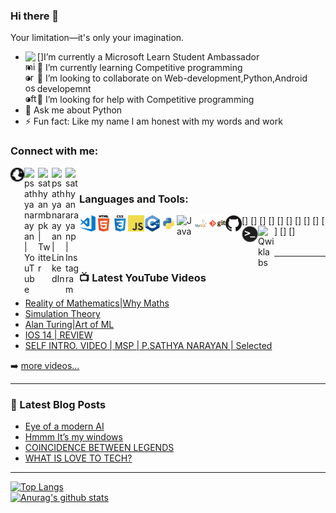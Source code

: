 ### Hi there 👋


Your limitation—it's only your imagination.

- [<img align="left" alt="microsoft" width="19px" src="https://image.flaticon.com/icons/png/512/732/732221.png"/>]I’m currently a Microsoft Learn Student Ambassador 
- 🌱 I’m currently learning Competitive programming
- 👯 I’m looking to collaborate on Web-development,Python,Android developemnt
- 🤔 I’m looking for help with Competitive programming
- 💬 Ask me about Python
- ⚡ Fun fact: Like my name I am honest with my words and work

### Connect with me:

[<img align="left" alt="psathyanarayan.tech" width="22px" src="https://raw.githubusercontent.com/iconic/open-iconic/master/svg/globe.svg" />][website]
[<img align="left" alt="psathyanarayan | YouTube" width="22px" src="https://cdn.jsdelivr.net/npm/simple-icons@v3/icons/youtube.svg" />][youtube]
[<img align="left" alt="sathyanmbpk | Twitter" width="22px" src="https://cdn.jsdelivr.net/npm/simple-icons@v3/icons/twitter.svg" />][twitter]
[<img align="left" alt="psathyanarayan | LinkedIn" width="22px" src="https://cdn.jsdelivr.net/npm/simple-icons@v3/icons/linkedin.svg" />][linkedin]
[<img align="left" alt="sathyanarayanp | Instagram" width="22px" src="https://cdn.jsdelivr.net/npm/simple-icons@v3/icons/instagram.svg" />][instagram]
<br />


### Languages and Tools:
[<img align="left" alt="Visual Studio Code" width="26px" src="https://raw.githubusercontent.com/github/explore/80688e429a7d4ef2fca1e82350fe8e3517d3494d/topics/visual-studio-code/visual-studio-code.png" />]
[<img align="left" alt="HTML5" width="26px" src="https://raw.githubusercontent.com/github/explore/80688e429a7d4ef2fca1e82350fe8e3517d3494d/topics/html/html.png" />]
[<img align="left" alt="CSS3" width="26px" src="https://raw.githubusercontent.com/github/explore/80688e429a7d4ef2fca1e82350fe8e3517d3494d/topics/css/css.png" />]
[<img align="left" alt="JavaScript" width="26px" src="https://raw.githubusercontent.com/github/explore/80688e429a7d4ef2fca1e82350fe8e3517d3494d/topics/javascript/javascript.png" />]
[<img align="left" alt="C++" width="26px" src="https://raw.githubusercontent.com/github/explore/80688e429a7d4ef2fca1e82350fe8e3517d3494d/topics/cpp/cpp.png" />]
[<img align="left" alt="Python" width="26px" src="https://raw.githubusercontent.com/github/explore/80688e429a7d4ef2fca1e82350fe8e3517d3494d/topics/python/python.png" />]
[<img align="left" alt="Java" width="26px" src="https://upload.wikimedia.org/wikipedia/en/thumb/3/30/Java_programming_language_logo.svg/1200px-Java_programming_language_logo.svg.png" />]
[<img align="left" alt="MySQL" width="26px" src="https://raw.githubusercontent.com/github/explore/80688e429a7d4ef2fca1e82350fe8e3517d3494d/topics/mysql/mysql.png" />]
[<img align="left" alt="Git" width="26px" src="https://raw.githubusercontent.com/github/explore/80688e429a7d4ef2fca1e82350fe8e3517d3494d/topics/git/git.png" />]
[<img align="left" alt="GitHub" width="26px" src="https://raw.githubusercontent.com/github/explore/78df643247d429f6cc873026c0622819ad797942/topics/github/github.png" />]
[<img align="left" alt="Terminal" width="26px" src="https://raw.githubusercontent.com/github/explore/80688e429a7d4ef2fca1e82350fe8e3517d3494d/topics/terminal/terminal.png" />]
[<img align="left" alt="Qwiklabs" width="26px" src="https://www.qwiklabs.com/qwiklabs_logo_900x887.png" />]
<br />
<br />

---

### 📺 Latest YouTube Videos

<!-- YOUTUBE:START -->
- [Reality of Mathematics|Why Maths](https://www.youtube.com/watch?v=glybLGbm1bo)
- [Simulation Theory](https://www.youtube.com/watch?v=wlIq6GNBGTQ&t=17s)
- [Alan Turing|Art of ML](https://www.youtube.com/watch?v=f0Tk_A9TxF4)
- [IOS 14 | REVIEW](https://www.youtube.com/watch?v=JtFLnMDvYCg&t=82s)
- [SELF INTRO. VIDEO | MSP | P.SATHYA NARAYAN | Selected](https://www.youtube.com/watch?v=3hCZta1OOIQ)
<!-- YOUTUBE:END -->

➡️ [more videos...](https://www.youtube.com/channel/UCDGTokzPyrZDkTCNfRXbxag)

---


### 📕 Latest Blog Posts

<!-- BLOG-POST-LIST:START -->
- [Eye of a modern AI](https://medium.com/@sathyanmbpk/eye-of-a-modern-ai-aee4f6d7ce5e)
- [Hmmm It’s my windows](https://medium.com/@sathyanmbpk/hmmm-its-my-windows-f9f9c944b770)
- [COINCIDENCE BETWEEN LEGENDS](https://psathyanarayan.tech/blog1.html)
- [WHAT IS LOVE TO TECH?](https://psathyanarayan.tech/blog2.html)
<!-- BLOG-POST-LIST:END -->



---
[![Top Langs](https://github-readme-stats.vercel.app/api/top-langs/?username=psathyanarayan&langs_count=10&layout=compact&hide=ASP.NET,Shaderlab&exclude_repo=unity&show_icons=true&theme=vue)](https://github.com/anuraghazra/github-readme-stats)
<br>
[![Anurag's github stats](https://github-readme-stats.vercel.app/api?username=psathyanarayan&show_icons=true&theme=vue)](https://github.com/psathyanarayan/github-readme-stats)


[website]: https://psathyanarayan.tech/index.html
[twitter]: https://twitter.com/sathyanmbpk
[youtube]: https://www.youtube.com/channel/UCDGTokzPyrZDkTCNfRXbxag
[instagram]: https://www.instagram.com/sathyanarayanp/
[linkedin]: https://www.linkedin.com/in/p-sathya-narayan/

